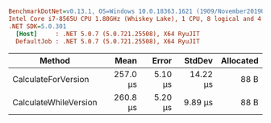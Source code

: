 ``` ini

BenchmarkDotNet=v0.13.1, OS=Windows 10.0.18363.1621 (1909/November2019Update/19H2)
Intel Core i7-8565U CPU 1.80GHz (Whiskey Lake), 1 CPU, 8 logical and 4 physical cores
.NET SDK=5.0.301
  [Host]     : .NET 5.0.7 (5.0.721.25508), X64 RyuJIT
  DefaultJob : .NET 5.0.7 (5.0.721.25508), X64 RyuJIT


```
|                Method |     Mean |   Error |   StdDev | Allocated |
|---------------------- |---------:|--------:|---------:|----------:|
|   CalculateForVersion | 257.0 μs | 5.10 μs | 14.22 μs |      88 B |
| CalculateWhileVersion | 260.8 μs | 5.20 μs |  9.89 μs |      88 B |
